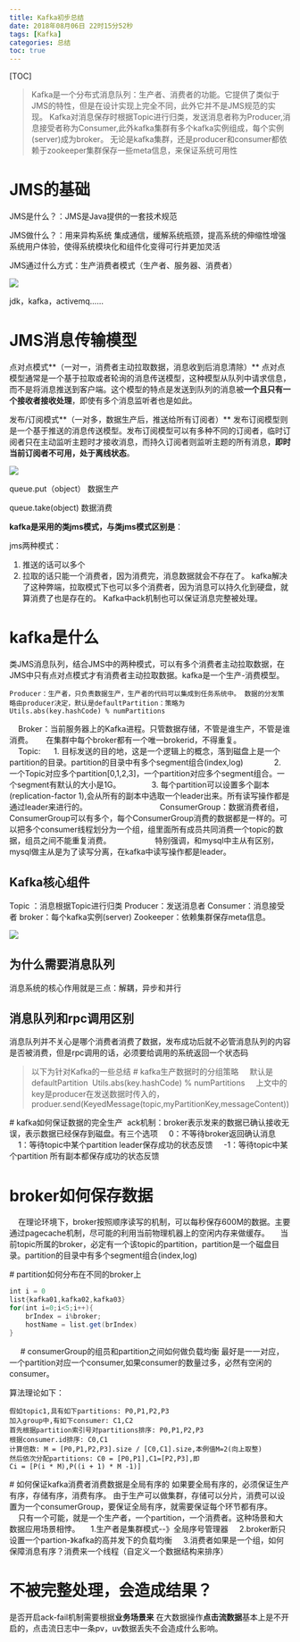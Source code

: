 ```yaml
---
title: Kafka初步总结
date: 2018年08月06日 22时15分52秒
tags: [Kafka]
categories: 总结
toc: true
---
```


[TOC]

>  Kafka是一个分布式消息队列：生产者、消费者的功能。它提供了类似于JMS的特性，但是在设计实现上完全不同，此外它并不是JMS规范的实现。
>  Kafka对消息保存时根据Topic进行归类，发送消息者称为Producer,消息接受者称为Consumer,此外kafka集群有多个kafka实例组成，每个实例(server)成为broker。
>  无论是kafka集群，还是producer和consumer都依赖于zookeeper集群保存一些meta信息，来保证系统可用性
>

# JMS的基础

JMS是什么？：JMS是Java提供的一套技术规范

JMS做什么？：用来异构系统 集成通信，缓解系统瓶颈，提高系统的伸缩性增强系统用户体验，使得系统模块化和组件化变得可行并更加灵活

JMS通过什么方式：生产消费者模式（生产者、服务器、消费者）

![](http://img.gangtieguo.cn/006tNbRwgy1fu895melcpj30zd0ckdgd.jpg)

jdk，kafka，activemq……

<!-- more -->

# JMS消息传输模型

点对点模式**（一对一，消费者主动拉取数据，消息收到后消息清除）**
点对点模型通常是一个基于拉取或者轮询的消息传送模型，这种模型从队列中请求信息，而不是将消息推送到客户端。这个模型的特点是发送到队列的消息被**一个且只有一个接收者接收处理**，即使有多个消息监听者也是如此。

发布/订阅模式**（一对多，数据生产后，推送给所有订阅者）**
发布订阅模型则是一个基于推送的消息传送模型。发布订阅模型可以有多种不同的订阅者，临时订阅者只在主动监听主题时才接收消息，而持久订阅者则监听主题的所有消息，**即时当前订阅者不可用，处于离线状态**。

![](http://img.gangtieguo.cn/0069RVTdgy1fu894keo4oj310n0hd0tv.jpg)

queue.put（object）  数据生产

queue.take(object)    数据消费

**kafka是采用的类jms模式，与类jms模式区别是**： 

jms两种模式：
1. 推送的话可以多个
2. 拉取的话只能一个消费者，因为消费完，消息数据就会不存在了。
kafka解决了这种弊端，拉取模式下也可以多个消费者，因为消息可以持久化到硬盘，就算消费了也是存在的。
Kafka中ack机制也可以保证消息完整被处理。



# kafka是什么

类JMS消息队列，结合JMS中的两种模式，可以有多个消费者主动拉取数据，在JMS中只有点对点模式才有消费者主动拉取数据。kafka是一个生产-消费模型。

    Producer：生产者，只负责数据生产，生产者的代码可以集成到任务系统中。 数据的分发策略由producer决定，默认是defaultPartition：策略为Utils.abs(key.hashCode) % numPartitions

    Broker：当前服务器上的Kafka进程。只管数据存储，不管是谁生产，不管是谁消费。
    	在集群中每个broker都有一个唯一brokerid，不得重复。
    	
    Topic:
    	1. 目标发送的目的地，这是一个逻辑上的概念，落到磁盘上是一个partition的目录。partition的目录中有多个segment组合(index,log)
              2. 一个Topic对应多个partition[0,1,2,3]，一个partition对应多个segment组合。一个segment有默认的大小是1G。
              3. 每个partition可以设置多个副本(replication-factor 1),会从所有的副本中选取一个leader出来。所有读写操作都是通过leader来进行的。
              
              
    ConsumerGroup：数据消费者组，ConsumerGroup可以有多个，每个ConsumerGroup消费的数据都是一样的。可以把多个consumer线程划分为一个组，组里面所有成员共同消费一个topic的数据，组员之间不能重复消费。
      
            特别强调，和mysql中主从有区别，mysql做主从是为了读写分离，在kafka中读写操作都是leader。




## Kafka核心组件
Topic ：消息根据Topic进行归类
Producer：发送消息者
Consumer：消息接受者
broker：每个kafka实例(server)
Zookeeper：依赖集群保存meta信息。

![](http://img.gangtieguo.cn/006tNbRwgy1fu89ajoxc5j30mf0fnt9d.jpg)



## 为什么需要消息队列

消息系统的核心作用就是三点：解耦，异步和并行

## 消息队列和rpc调用区别
消息队列并不关心是哪个消费者消费了数据，发布成功后就不必管消息队列的内容是否被消费，但是rpc调用的话，必须要给调用的系统返回一个状态码



>以下为针对Kafka的一些总结
# kafka生产数据时的分组策略
    默认是defaultPartition  Utils.abs(key.hashCode) % numPartitions
    上文中的key是producer在发送数据时传入的，produer.send(KeyedMessage(topic,myPartitionKey,messageContent))

# kafka如何保证数据的完全生产
 ack机制：broker表示发来的数据已确认接收无误，表示数据已经保存到磁盘。有三个选项
    0：不等待broker返回确认消息
    1：等待topic中某个partition leader保存成功的状态反馈
    -1：等待topic中某个partition 所有副本都保存成功的状态反馈
    


# broker如何保存数据
    在理论环境下，broker按照顺序读写的机制，可以每秒保存600M的数据。主要通过pagecache机制，尽可能的利用当前物理机器上的空闲内存来做缓存。
    当前topic所属的broker，必定有一个该topic的partition，partition是一个磁盘目录。partition的目录中有多个segment组合(index,log)

# partition如何分布在不同的broker上


```java
int i = 0
list{kafka01,kafka02,kafka03}
for(int i=0;i<5;i++){
    brIndex = i%broker;
    hostName = list.get(brIndex)
}
```


    
# consumerGroup的组员和partition之间如何做负载均衡
最好是一一对应，一个partition对应一个consumer,如果consumer的数量过多，必然有空闲的consumer。

算法理论如下：

```
假如topic1,具有如下partitions: P0,P1,P2,P3
加入group中,有如下consumer: C1,C2
首先根据partition索引号对partitions排序: P0,P1,P2,P3
根据consumer.id排序: C0,C1
计算倍数: M = [P0,P1,P2,P3].size / [C0,C1].size,本例值M=2(向上取整)
然后依次分配partitions: C0 = [P0,P1],C1=[P2,P3],即Ci = [P(i * M),P((i + 1) * M -1)]
```



# 如何保证kafka消费者消费数据是全局有序的
如果要全局有序的，必须保证生产有序，存储有序，消费有序。
由于生产可以做集群，存储可以分片，消费可以设置为一个consumerGroup，要保证全局有序，就需要保证每个环节都有序。
    只有一个可能，就是一个生产者，一个partition，一个消费者。这种场景和大数据应用场景相悖。
    1.生产者是集群模式--》全局序号管理器
    2.broker断只设置一个partion-》kafka的高并发下的负载均衡
    3.消费者如果是一个组，如何保障消息有序？消费来一个线程（自定义一个数据结构来排序）
    

# 不被完整处理，会造成结果？ 
是否开启ack-fail机制需要根据**业务场景来** 在大数据操作**点击流数据**基本上是不开启的，点击流日志中一条pv，uv数据丢失不会造成什么影响。